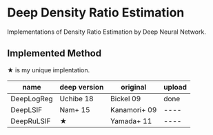 # Deep Density Ratio Estimation
Implementations of Density Ratio Estimation by Deep Neural Network.

## Implemented Method

★ is my unique implentation.


|    name    | deep version | original     | upload |
----|----|----|---- 
| DeepLogReg | Uchibe    18 | Bickel    09 | done   |
| DeepLSIF   | Nam+      15 | Kanamori+ 09 | ----   |
| DeepRuLSIF |    ★      | Yamada+   11 | ----   |
